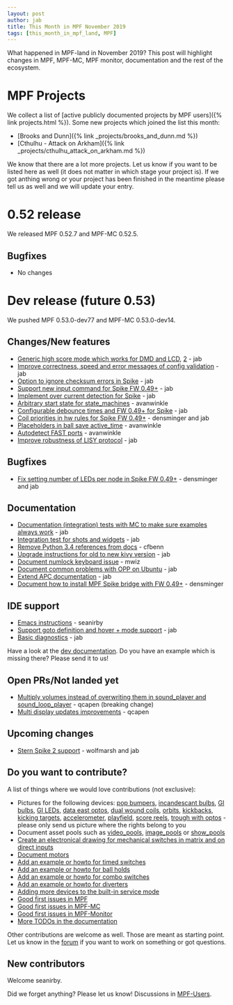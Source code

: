 ```yaml
---
layout: post
author: jab
title: This Month in MPF November 2019
tags: [this_month_in_mpf_land, MPF]
---
```

What happened in MPF-land in November 2019?
This post will highlight changes in MPF, MPF-MC, MPF monitor, documentation
and the rest of the ecosystem.

# MPF Projects

We collect a list of [active publicly documented projects by MPF users]({% link projects.html %}).
Some new projects which joined the list this month:

* [Brooks and Dunn]({% link _projects/brooks_and_dunn.md %})
* [Cthulhu - Attack on Arkham]({% link _projects/cthulhu_attack_on_arkham.md %})

We know that there are a lot more projects.
Let us know if you want to be listed here as well (it does not matter in which
stage your project is).
If we got anthing wrong or your project has been finished in the meantime
please tell us as well and we will update your entry.

# 0.52 release

We released MPF 0.52.7 and MPF-MC 0.52.5.

## Bugfixes

* No changes

# Dev release (future 0.53)

We pushed MPF 0.53.0-dev77 and MPF-MC 0.53.0-dev14.

## Changes/New features

* [Generic high score mode which works for DMD and LCD](https://github.com/missionpinball/mpf/pull/1447), [2](https://github.com/missionpinball/mpf-mc/commit/efb6bfe5e58826e6545998a0ae9d7108e51ca1e3) - jab
* [Improve correctness, speed and error messages of config validation](https://github.com/missionpinball/mpf/pull/1455) - jab
* [Option to ignore checksum errors in Spike](https://github.com/missionpinball/mpf/pull/1456) - jab
* [Support new input command for Spike FW 0.49+](https://github.com/missionpinball/mpf/pull/1457) - jab
* [Implement over current detection for Spike](https://github.com/missionpinball/mpf/commit/f8da2cf9b063a342f9ca15c7d84090f853a3465c) - jab
* [Arbitrary start state for state_machines](https://github.com/missionpinball/mpf/pull/1458) - avanwinkle
* [Configurable debounce times and FW 0.49+ for Spike](https://github.com/missionpinball/mpf/pull/1460) - jab
* [Coil priorities in hw rules for Spike FW 0.49+](https://github.com/missionpinball/mpf/pull/1462) - densminger and jab
* [Placeholders in ball save active_time](https://github.com/missionpinball/mpf/pull/1463) - avanwinkle
* [Autodetect FAST ports](https://github.com/missionpinball/mpf/pull/1464) - avanwinkle
* [Improve robustness of LISY protocol](https://github.com/missionpinball/mpf/pull/1466) - jab

## Bugfixes

* [Fix setting number of LEDs per node in Spike FW 0.49+](https://github.com/missionpinball/mpf/pull/1461) - densminger and jab 
 
## Documentation

* [Documentation (integration) tests with MC to make sure examples always work](https://github.com/missionpinball/mpf-docs/pull/269) - jab
* [Integration test for shots and widgets](https://github.com/missionpinball/mpf-docs/commit/9e952c2d55c7b20880fe7016b9ed9756b39b0519) - jab
* [Remove Python 3.4 references from docs](https://github.com/missionpinball/mpf-docs/pull/268) - cfbenn
* [Upgrade instructions for old to new kivy version](https://github.com/missionpinball/mpf-docs/commit/14736abf223f252d41b9bdaf65826afbbf92740d) - jab 
* [Document numlock keyboard issue](https://github.com/missionpinball/mpf-docs/pull/271) - mwiz
* [Document common problems with OPP on Ubuntu](https://github.com/missionpinball/mpf-docs/commit/2e0bdf0fcb4641a6d3fc08fb2503dec2da0e29f5) - jab
* [Extend APC documentation](https://github.com/missionpinball/mpf-docs/commit/f70701129cdee00a36e65e07afd875205ce9bb11) - jab
* [Document how to install MPF Spike bridge with FW 0.49+](https://github.com/missionpinball/mpf-docs/pull/270) - densminger 

## IDE support

* [Emacs instructions](https://github.com/missionpinball/mpf-ls/pull/6) - seanirby
* [Support goto definition and hover + mode support](https://github.com/missionpinball/mpf-ls/pull/7) - jab
* [Basic diagnostics](https://github.com/missionpinball/mpf-ls/pull/8) - jab

Have a look at the [dev documentation](http://docs.missionpinball.org/en/dev/).
Do you have an example which is missing there? Please send it to us!

## Open PRs/Not landed yet

* [Multiply volumes instead of overwriting them in sound_player and sound_loop_player](https://github.com/missionpinball/mpf-mc/pull/333) - qcapen (breaking change)
* [Multi display updates improvements](https://github.com/missionpinball/mpf-mc/pull/323) - qcapen

## Upcoming changes

* [Stern Spike 2 support](https://github.com/missionpinball/mpf/issues/1246) - wolfmarsh and jab

## Do you want to contribute?

A list of things where we would love contributions (not exclusive):

* Pictures for the following devices: [pop bumpers](http://docs.missionpinball.org/en/dev/mechs/pop_bumpers/index.html),
  [incandescant bulbs](http://docs.missionpinball.org/en/dev/mechs/lights/matrix_lights.html),
  [GI bulbs](http://docs.missionpinball.org/en/dev/mechs/lights/gis.html),
  [GI LEDs](http://docs.missionpinball.org/en/dev/mechs/lights/gis.html),
  [data east optos](http://docs.missionpinball.org/en/dev/mechs/switches/optos.html),
  [dual wound coils](http://docs.missionpinball.org/en/dev/mechs/coils/dual_wound_coils.html),
  [orbits](http://docs.missionpinball.org/en/dev/mechs/loops/index.html),
  [kickbacks](http://docs.missionpinball.org/en/dev/mechs/kickbacks/index.html),
  [kicking targets](http://docs.missionpinball.org/en/dev/mechs/targets/kicking_targets/index.html),
  [accelerometer](http://docs.missionpinball.org/en/dev/mechs/accelerometers/index.html),
  [playfield](http://docs.missionpinball.org/en/dev/mechs/playfields/index.html),
  [score reels](http://docs.missionpinball.org/en/dev/mechs/score_reels/index.html),
  [trough with optos](http://docs.missionpinball.org/en/dev/mechs/troughs/index.html) - please only send us picture where the rights belong to you
* Document asset pools such as [video_pools](http://docs.missionpinball.org/en/dev/config/video_pools.html), [image_pools](http://docs.missionpinball.org/en/dev/config/image_pools.html) or [show_pools](http://docs.missionpinball.org/en/dev/config/show_pools.html)
* [Create an electronical drawing for mechanical switches in matrix and on direct inputs](http://docs.missionpinball.org/en/dev/mechs/switches/mechanical_switches.html)
* [Document motors](http://docs.missionpinball.org/en/dev/mechs/motors/index.html)
* [Add an example or howto for timed switches](http://docs.missionpinball.org/en/dev/game_logic/timed_switches/index.html)
* [Add an example or howto for ball holds](http://docs.missionpinball.org/en/dev/game_logic/ball_holds/index.html)
* [Add an example or howto for combo switches](http://docs.missionpinball.org/en/dev/game_logic/combo_switches/index.html)
* [Add an example or howto for diverters](http://docs.missionpinball.org/en/dev/mechs/diverters/index.html)
* [Adding more devices to the built-in service mode](https://github.com/missionpinball/mpf/issues/693)
* [Good first issues in MPF](https://github.com/missionpinball/mpf/issues?q=is%3Aissue+is%3Aopen+label%3A%22good+first+issue%22)
* [Good first issues in MPF-MC](https://github.com/missionpinball/mpf-mc/issues?q=is%3Aissue+is%3Aopen+label%3A%22help+wanted%22)
* [Good first issues in MPF-Monitor](https://github.com/missionpinball/mpf-monitor/issues?q=is%3Aissue+is%3Aopen+label%3A%22help+wanted%22)
* [More TODOs in the documentation](http://docs.missionpinball.org/en/dev/search.html?q="Help+us+to+write+it"&check_keywords=yes&area=default)

Other contributions are welcome as well.
Those are meant as starting point.
Let us know in the [forum](https://groups.google.com/forum/#!forum/mpf-users)
if you want to work on something or got questions.

## New contributors

Welcome seanirby.

Did we forget anything? Please let us know!
Discussions in [MPF-Users](https://groups.google.com/forum/#!forum/mpf-users).
